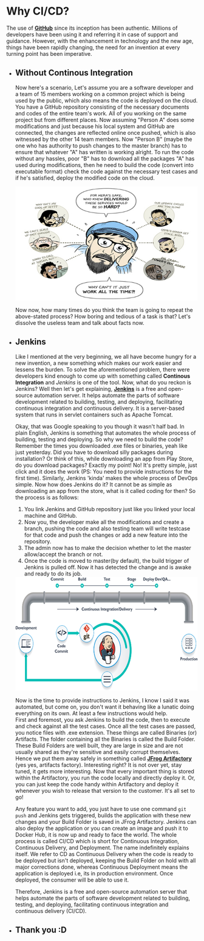 # Why CI/CD?

The use of [<b>GitHub</b>](https://en.wikipedia.org/wiki/GitHub) since its inception has been authentic. Millions of developers have been using it and referring it in case of support and guidance. However, with the enhancement in technology and the new age, things have been rapidly changing, the need for an invention at every turning point has been imperative. 

- ## Without Continous Integration

    Now here's a scenario, Let's assume you are a software developer and a team of 15 members working on a common project which is being used by the public, which also means the code is deployed on the cloud. You have a GitHub repository consisting of the necessary documents and codes of the entire team's work. All of you working on the same project but from different places. Now assuming "Person A" does some modifications and just because his local system and GitHub are connected, the changes are reflected online once pushed, which is also witnessed by the other 14 team members. Now "Person B" (maybe the one who has authority to push changes to the master branch) has to ensure that whatever "A" has written is working alright. To run the code without any hassles, poor "B" has to download all the packages "A" has used during modifications, then he need to build the code (convert into executable format) check the code against the necessary test cases and if he's satisfied, deploy the modified code on the cloud.

    <img src="Images/why.jpg" width="500" height="300">

    Now now, how many times do you think the team is going to repeat the above-stated process? How boring and tedious of a task is that? Let's dissolve the useless team and talk about facts now.

- ## Jenkins

    Like I mentioned at the very beginning, we all have become hungry for a new invention, a new something which makes our work easier and lessens the burden. To solve the aforementioned problem, there were developers kind enough to come up with something called <b>Continous Integration</b> and *Jenkins* is one of the tool. Now, what do you reckon is Jenkins? Well then let's get explaining, [<b>Jenkins</b>](https://en.wikipedia.org/wiki/Jenkins_(software)) is a free and open-source automation server. It helps automate the parts of software development related to building, testing, and deploying, facilitating continuous integration and continuous delivery. It is a server-based system that runs in servlet containers such as Apache Tomcat. 

    Okay, that was Google speaking to you though it wasn't half bad. In plain English, Jenkins is something that automates the whole process of building, testing and deploying. So why we need to build the code? Remember the times you downloaded .exe files or binaries, yeah like just yesterday. Did you have to download silly packages during installation? Or think of this, while downloading an app from Play Store, do you download packages? Exactly my point! No! It's pretty simple, just click and it does the work (PS: You need to provide instructions for the first time). Similarly, Jenkins 'kinda' makes the whole process of DevOps simple. Now how does Jenkins do it? It cannot be as simple as downloading an app from the store, what is it called coding for then? So the process is as follows:
    1. You link Jenkins and GitHub repository just like you linked your local machine and GitHub. 
    2. Now you, the developer make all the modifications and create a branch, pushing the code and also testing team will write testcase for that code and push the changes or add a new feature into the repository. 
    3. The admin now has to make the decision whether to let the master allow/accept the branch or not. 
    4. Once the code is moved to master(by default), the build trigger of Jenkins is pulled off. Now it has detected the change and is awake and ready to do its job.

    <img src="Images/jk2.jpg" width="500" height="300">

    Now is the time to provide instructions to Jenkins, I know I said it was automated, but come on, you don't want it behaving like a lunatic doing everything on its own. At least a few instructions would help.<br> 
    First and foremost, you ask Jenkins to build the code, then to execute and check against all the test cases. Once all the test cases are passed, you notice files with .exe extension. These things are called Binaries (or) Artifacts. The folder containing all the Binaries is called the Build Folder. These Build Folders are well built, they are large in size and are not usually shared as they're sensitive and easily corrupt themselves. Hence we put them away safely in something called [<b>JFrog Artifactory</b>](https://jfrog.com/artifactory/) (yes yes, artifacts factory). Interesting right? It is not over yet, stay tuned, it gets more interesting. Now that every important thing is stored within the Artifactory, you run the code locally and directly deploy it. Or, you can just keep the code handy within Artifactory and deploy it whenever you wish to release that version to the customer. It's all set to go! 

    Any feature you want to add, you just have to use one command ```git push``` and Jenkins gets triggered, builds the application with these new changes and your Build Folder is saved in JFrog Artifactory. Jenkins can also deploy the application or you can create an image and push it to Docker Hub, it is now up and ready to face the world. The whole process is called CI/CD which is short for Continuous Integration, Continuous Delivery, and Deployment. The name indefinitely explains itself. We refer to CD as Continuous Delivery when the code is ready to be deployed but isn't deployed, keeping the Build Folder on hold with all major corrections done, whereas Continuous Deployment means the application is deployed i.e, its in production environment. Once deployed, the consumer will be able to use it.

    Therefore, Jenkins is a free and open-source automation server that helps automate the parts of software development related to building, testing, and deploying, facilitating continuous integration and continuous delivery (CI/CD).

- ## Thank you :D